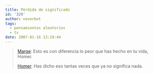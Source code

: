 ```yaml
---
title: Pérdida de significado
id: '329'
author: neverbot
tags:
  - pensamientos aleatorios
  - tv
date: 2007-01-16 13:19:44
---
```


> [Marge](http://en.wikipedia.org/wiki/Marge_Simpson): Esto es con diferencia lo peor que has hecho en tu vida, Homer. 
>
> [Homer](http://en.wikipedia.org/wiki/Homer_Simpson): Has dicho eso tantas veces que ya no significa nada.